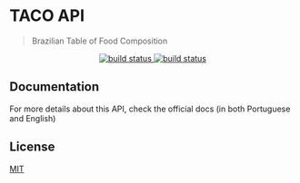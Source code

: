 # TACO API

> Brazilian Table of Food Composition

<p align="center">
 <a href="https://github.com/raulfdm/taco-api/actions/workflows/app.yml">
   <img src="https://github.com/raulfdm/taco-api/actions/workflows/app.yml/badge.svg"
        alt="build status">
 </a>
 <a href="https://travis-ci.org/raulfdm/taco-api">
   <img src="https://travis-ci.org/raulfdm/taco-api.svg?branch=master"
        alt="build status">
 </a>
</p>

## Documentation

For more details about this API, check the official docs (in both Portuguese and English)

## License

[MIT](./LICENSE.md)
